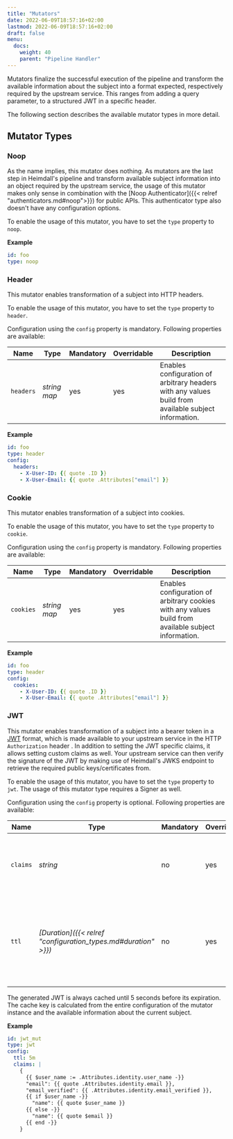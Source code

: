 ```yaml
---
title: "Mutators"
date: 2022-06-09T18:57:16+02:00
lastmod: 2022-06-09T18:57:16+02:00
draft: false
menu:
  docs:
    weight: 40
    parent: "Pipeline Handler"
---
```


Mutators finalize the successful execution of the pipeline and transform the available information about the subject into a format expected, respectively required by the upstream service. This ranges from adding a query parameter, to a structured JWT in a specific header.

The following section describes the available mutator types in more detail.

## Mutator Types

### Noop

As the name implies, this mutator does nothing. As mutators are the last step in Heimdall's pipeline and transform available subject information into an object required by the upstream service, the usage of this mutator makes only sense in combination with the [Noop Authenticator]({{< relref "authenticators.md#noop">}}) for public APIs. This authenticator type also doesn't have any configuration options.

To enable the usage of this mutator, you have to set the `type` property to `noop`.

**Example**

```yaml
id: foo
type: noop
```

### Header

This mutator enables transformation of a subject into HTTP headers. 

To enable the usage of this mutator, you have to set the `type` property to `header`.

Configuration using the `config` property is mandatory. Following properties are available:

| Name      | Type         | Mandatory | Overridable | Description                                                                                          |
|-----------|--------------|-----------|-------------|------------------------------------------------------------------------------------------------------|
| `headers` | *string map* | yes       | yes         | Enables configuration of arbitrary headers with any values build from available subject information. |

**Example**

```yaml
id: foo
type: header
config:
  headers:
    - X-User-ID: {{ quote .ID }}
    - X-User-Email: {{ quote .Attributes["email"] }}
```

### Cookie

This mutator enables transformation of a subject into cookies.

To enable the usage of this mutator, you have to set the `type` property to `cookie`.

Configuration using the `config` property is mandatory. Following properties are available:

| Name      | Type         | Mandatory | Overridable | Description                                                                                          |
|-----------|--------------|-----------|-------------|------------------------------------------------------------------------------------------------------|
| `cookies` | *string map* | yes       | yes         | Enables configuration of arbitrary cookies with any values build from available subject information. |

**Example**

```yaml
id: foo
type: header
config:
  cookies:
    - X-User-ID: {{ quote .ID }}
    - X-User-Email: {{ quote .Attributes["email"] }}
```

### JWT

This mutator enables transformation of a subject into a bearer token in a [JWT](https://www.rfc-editor.org/rfc/rfc7519) format, which is made available to your upstream service in the HTTP `Authorization` header . In addition to setting the JWT specific claims, it allows setting custom claims as well. Your upstream service can then verify the signature of the JWT by making use of Heimdall's JWKS endpoint to retrieve the required public keys/certificates from.

To enable the usage of this mutator, you have to set the `type` property to `jwt`. The usage of this mutator type requires a Signer as well.

Configuration using the `config` property is optional. Following properties are available:

| Name     | Type                                                           | Mandatory | Overridable | Description                                                                                                                                                                                                      |
|----------|----------------------------------------------------------------|-----------|-------------|------------------------------------------------------------------------------------------------------------------------------------------------------------------------------------------------------------------|
| `claims` | *string*                                                       | no        | yes         | Your template with custom claims, you would like to add to the JWT. See also [Templating]({{< relref "_index.md#templating" >}}).                                                                                |
| `ttl`    | *[Duration]({{< relref "configuration_types.md#duration" >}})* | no        | yes         | Defines how long the JWT should be valid. Defaults to 5 minutes. Heimdall sets the `iat` and the `nbf` claims to the current system time. The value of the `exp` claim is then influenced by the `ttl` property. | 

The generated JWT is always cached until 5 seconds before its expiration. The cache key is calculated from the entire configuration of the mutator instance and the available information about the current subject.

**Example**

```yaml
id: jwt_mut
type: jwt
config:
  ttl: 5m
  claims: |
    {
      {{ $user_name := .Attributes.identity.user_name -}}
      "email": {{ quote .Attributes.identity.email }},
      "email_verified": {{ .Attributes.identity.email_verified }},
      {{ if $user_name -}}
        "name": {{ quote $user_name }}
      {{ else -}}
        "name": {{ quote $email }}
      {{ end -}}
    }
```
